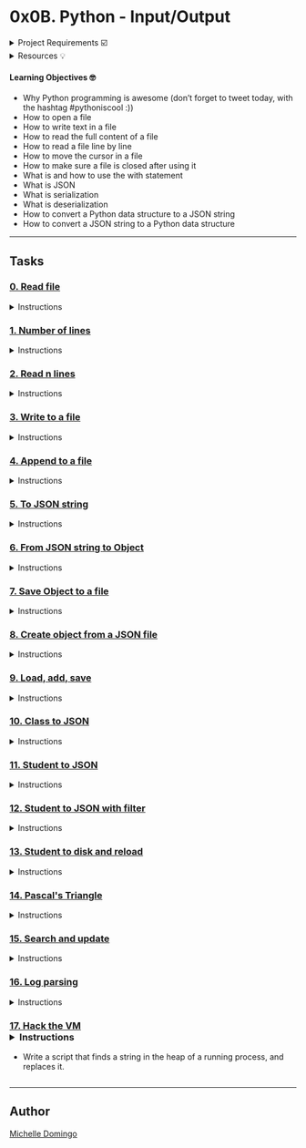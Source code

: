 # 0x0B. Python - Input/Output

<details><summary>Project Requirements ☑️</summary>
...
</details>

<details><summary>Resources 💡</summary>
...
</details>

#### Learning Objectives 🤓

* Why Python programming is awesome (don’t forget to tweet today, with the hashtag #pythoniscool :))
* How to open a file
* How to write text in a file
* How to read the full content of a file 
* How to read a file line by line
* How to move the cursor in a file
* How to make sure a file is closed after using it
* What is and how to use the with statement
* What is JSON
* What is serialization
* What is deserialization
* How to convert a Python data structure to a JSON string 
* How to convert a JSON string to a Python data structure

---
## Tasks

### [0. Read file](./0-read_file.py)
<details><summary>Instructions</summary>

* Write a function that reads a text file (UTF8) and prints it to stdout:
```

```
</details>

### [1. Number of lines](./1-number_of_lines.py)
<details><summary>Instructions</summary>

* Write a function that returns the number of lines of a text file:
```

```
</details>

### [2. Read n lines](./2-read_lines.py)
<details><summary>Instructions</summary>

* Write a function that reads n lines of a text file (UTF8) and prints it to stdout:
```

```
</details>

### [3. Write to a file](./3-write_file.py)
<details><summary>Instructions</summary>

* Write a function that writes a string to a text file (UTF8) and returns the number of characters written:
```

```
</details>

### [4. Append to a file](./4-append_write.py)
<details><summary>Instructions</summary>

* Write a function that appends a string at the end of a text file (UTF8) and returns the number of characters added:
```

```
</details>

### [5. To JSON string](./5-to_json_string.py)
<details><summary>Instructions</summary>

* Write a function that returns the JSON representation of an object (string):
```

```
</details>

### [6. From JSON string to Object](./6-from_json_string.py)
<details><summary>Instructions</summary>

* Write a function that returns an object (Python data structure) represented by a JSON string:
```

```
</details>

### [7. Save Object to a file](./7-save_to_json_file.py)
<details><summary>Instructions</summary>

* Write a function that writes an Object to a text file, using a JSON representation:
```

```
</details>

### [8. Create object from a JSON file](./8-load_from_json_file.py)
<details><summary>Instructions</summary>

* Write a function that creates an Object from a “JSON file”:
```

```
</details>

### [9. Load, add, save](./9-add_item.py)
<details><summary>Instructions</summary>

* Write a script that adds all arguments to a Python list, and then save them to a file:
```

```
</details>

### [10. Class to JSON](./10-class_to_json.py)
<details><summary>Instructions</summary>

* Write a function that returns the dictionary description with simple data structure (list, dictionary, string, integer and boolean) for JSON serialization of an object:
```

```
</details>

### [11. Student to JSON](./11-student.py)
<details><summary>Instructions</summary>

* Write a class Student that defines a student by:
```

```
</details>

### [12. Student to JSON with filter](./12-student.py)
<details><summary>Instructions</summary>

* Write a class Student that defines a student by: (based on 11-student.py)
```

```
</details>

### [13. Student to disk and reload](./13-student.py)
<details><summary>Instructions</summary>

* Write a class Student that defines a student by: (based on 12-student.py)
```

```
</details>

### [14. Pascal's Triangle](./14-pascal_triangle.py)
<details><summary>Instructions</summary>

* Technical interview preparation:
```

```
</details>

### [15. Search and update](./100-append_after.py)
<details><summary>Instructions</summary>

* Write a function that inserts a line of text to a file, after each line containing a specific string (see example):
```

```
</details>

### [16. Log parsing](./101-stats.py)
<details><summary>Instructions</summary>

* Write a script that reads stdin line by line and computes metrics:
```

```
</details>

### [17. Hack the VM](./read_write_heap.py)<details><summary>Instructions</summary>

* Write a script that finds a string in the heap of a running process, and replaces it.
```

```
</details>

---

## Author
[Michelle Domingo](https://github.com/michedomingo)

